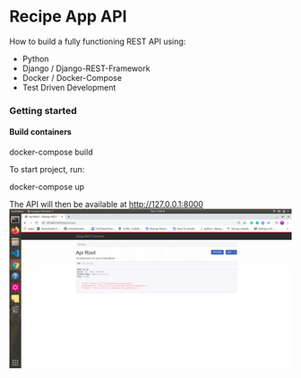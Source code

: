 # Recipe App API
How to build a fully functioning REST API using:
   - Python
   - Django / Django-REST-Framework
   - Docker / Docker-Compose
   - Test Driven Development
   
   
   ### Getting started
   
   #### Build containers
   docker-compose build
   
   To start project, run:
   
   docker-compose up
   
   The API will then be available at http://127.0.0.1:8000
![alt text](api.png "api")


